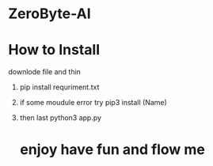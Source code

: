 # ZeroByte-AI

# How to Install 

downlode file and thin

1. pip install requriment.txt
2. if some moudule error try pip3 install (Name)
3. then last python3 app.py

   # enjoy have fun and flow me
